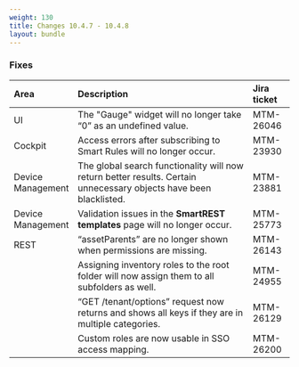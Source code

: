 ```yaml
---
weight: 130
title: Changes 10.4.7 - 10.4.8
layout: bundle
---
```


### Fixes

<table>
<colgroup>
       <col style="width: 15%;">
       <col style="width: 70%;">
       <col style="width: 15%;">
    </colgroup><thead>
<tr>
<th style="text-align:left">Area</th>
<th style="text-align:left">Description</th>
<th style="text-align:left">Jira ticket</th>
</tr>
</thead>
<tbody>
<tr>
<td style="text-align:left">UI</td>
<td style="text-align:left">The "Gauge" widget will no longer take “0” as an undefined value.</td>
<td>MTM-26046</td>
</tr>
<tr>
<td style="text-align:left">Cockpit</td>
<td style="text-align:left">Access errors after subscribing to Smart Rules will no longer occur.</td>
<td style="text-align:left">MTM-23930</td>
</tr>
<tr>
<tr>
<td style="text-align:left">Device Management</td>
<td style="text-align:left">The global search functionality will now return better results. Certain unnecessary objects have been blacklisted.</td>
<td style="text-align:left">MTM-23881</td>
</tr>
<tr>
<td style="text-align:left">Device Management</td>
<td style="text-align:left">Validation issues in the <strong>SmartREST templates</strong> page will no longer occur. </td>
<td style="text-align:left">MTM-25773</td>
</tr>
<tr>
<td style="text-align:left">REST</td>
<td style="text-align:left">“assetParents” are no longer shown when permissions are missing.</td>
<td style="text-align:left">MTM-26143</td>
</tr>
<tr>
<td style="text-align:left"></td>
<td style="text-align:left">Assigning inventory roles to the root folder will now assign them to all subfolders as well.</td>
<td style="text-align:left">MTM-24955</td>
</tr>
<tr>
<td style="text-align:left"></td>
<td style="text-align:left">“GET /tenant/options” request now returns and shows all keys if they are in multiple categories.</td>
<td style="text-align:left">MTM-26129</td>
</tr>
<tr>
<td style="text-align:left"></td>
<td style="text-align:left">Custom roles are now usable in SSO access mapping.</td>
<td style="text-align:left">MTM-26200</td>
</tr>
</tbody>
</table>



